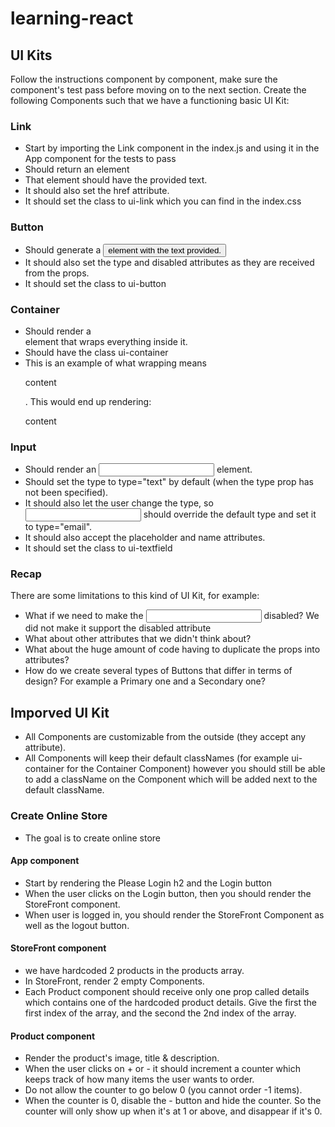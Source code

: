# learning-react

## UI Kits

Follow the instructions component by component, make sure the component's test pass before moving on to the next section.
Create the following Components such that we have a functioning basic UI Kit:

### Link

- Start by importing the Link component in the index.js and using it in the App component for the tests to pass
- Should return an <a> element
- That element should have the provided text.
- It should also set the href attribute.
- It should set the class to ui-link which you can find in the index.css

### Button

- Should generate a <button> element with the text provided.
- It should also set the type and disabled attributes as they are received from the props.
- It should set the class to ui-button

### Container

- Should render a <div> element that wraps everything inside it.
- Should have the class ui-container
- This is an example of what wrapping means <Container><p>content</p></Container>. This would end up rendering: <div class="ui-container"><p>content</p></div>

### Input

- Should render an <input /> element.
- Should set the type to type="text" by default (when the type prop has not been specified).
- It should also let the user change the type, so <Input type="email" /> should override the default type and set it to type="email".
- It should also accept the placeholder and name attributes.
- It should set the class to ui-textfield

### Recap

There are some limitations to this kind of UI Kit, for example:

- What if we need to make the <Input /> disabled? We did not make it support the disabled attribute
- What about other attributes that we didn't think about?
- What about the huge amount of code having to duplicate the props into attributes?
- How do we create several types of Buttons that differ in terms of design? For example a Primary one and a Secondary one?

## Imporved UI Kit

- All Components are customizable from the outside (they accept any attribute).
- All Components will keep their default classNames (for example ui-container for the Container Component) however you should still be able to add a className on the Component which will be added next to the default className.

### Create Online Store

- The goal is to create online store

#### App component

- Start by rendering the Please Login h2 and the Login button
- When the user clicks on the Login button, then you should render the StoreFront component.
- When user is logged in, you should render the StoreFront Component as well as the logout button.

#### StoreFront component

- we have hardcoded 2 products in the products array.
- In StoreFront, render 2 empty <Product /> Components.
- Each Product component should receive only one prop called details which contains one of the hardcoded product details. Give the first <Product /> the first index of the array, and the second <Product /> the 2nd index of the array.

#### Product component

- Render the product's image, title & description.
- When the user clicks on + or - it should increment a counter which keeps track of how many items the user wants to order.
- Do not allow the counter to go below 0 (you cannot order -1 items).
- When the counter is 0, disable the - button and hide the counter. So the counter will only show up when it's at 1 or above, and disappear if it's 0.
